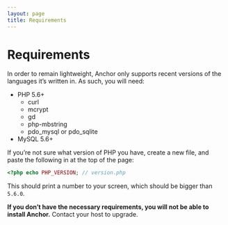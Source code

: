 ```yaml
---
layout: page
title: Requirements
---
```


# Requirements

In order to remain lightweight, Anchor only supports recent versions of the languages it’s written in. As such, you will need:

* PHP 5.6+
	* curl
	* mcrypt
	* gd
	* php\-mbstring
	* pdo\_mysql or pdo\_sqlite
* MySQL 5.6+

If you’re not sure what version of PHP you have, create a new file, and paste the following in at the top of the page:

``` php
<?php echo PHP_VERSION; // version.php
```

This should print a number to your screen, which should be bigger than `5.6.0`.

**If you don’t have the necessary requirements, you will not be able to install Anchor.** Contact your host to upgrade.
